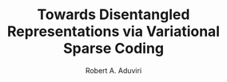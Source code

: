 ---
paperId: 50
author: Robert A. Aduviri
publicationauthor: Aduviri, R. A.
title: Towards Disentangled Representations via Variational Sparse Coding
pdf: --
pitch: https://www.youtube.com/watch?v=SYuEUkoh734&list=PLldrX-tcWesN8xf7KyeZAdS3KB1M8HWle&index=3&ab_channel=AccelAI
poster: Oral_Robert_Aduviri
alt: --
type: Oral
topic: General Machine Learning
link: 
conference: icml
year: 2019
tags: icml-2019-op-np
location: California, USA
---